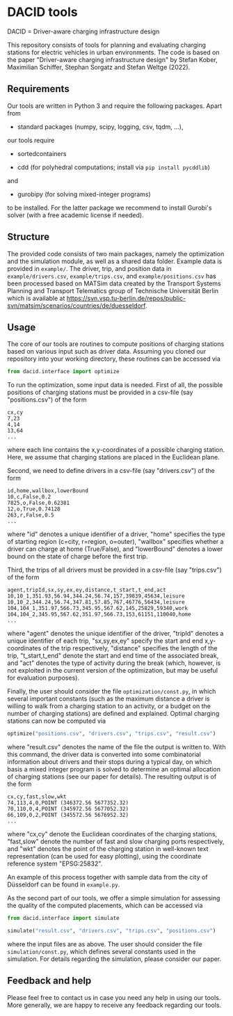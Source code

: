 # DACID tools
DACID = Driver-aware charging infrastructure design

This repository consists of tools for planning and evaluating charging stations for electric vehicles in urban environments.
The code is based on the paper "Driver-aware charging infrastructure design" by Stefan Kober, Maximilian Schiffer, Stephan Sorgatz and Stefan Weltge (2022).

## Requirements
Our tools are written in Python 3 and require the following packages.
Apart from

- standard packages (numpy, scipy, logging, csv, tqdm, ...),

our tools require 

- sortedcontainers

- cdd (for polyhedral computations; install via `pip install pycddlib`)

and

- gurobipy (for solving mixed-integer programs)

to be installed.
For the latter package we recommend to install Gurobi's solver (with a free academic license if needed).

## Structure
The provided code consists of two main packages, namely the optimization and the simulation module, as well as a shared data folder.
Example data is provided in `example/`.
The driver, trip, and position data in `example/drivers.csv`, `example/trips.csv`, and `example/positions.csv` has been processed based on MATSim data created by the Transport Systems Planning and Transport Telematics group of Technische Universität Berlin which is available at https://svn.vsp.tu-berlin.de/repos/public-svn/matsim/scenarios/countries/de/duesseldorf.

## Usage
The core of our tools are routines to compute positions of charging stations based on various input such as driver data.
Assuming you cloned our repository into your working directory, these routines can be accessed via

```python
from dacid.interface import optimize
```

To run the optimization, some input data is needed. 
First of all, the possible positions of charging stations must be provided in a csv-file (say "positions.csv") of the form 

```csv
cx,cy
7,23
4,14
13,64
...
```

where each line contains the x,y-coordinates of a possible charging station.
Here, we assume that charging stations are placed in the Euclidean plane.

Second, we need to define drivers in a csv-file (say "drivers.csv") of the form 

```csv
id,home,wallbox,lowerBound
10,c,False,0.2
7825,o,False,0.62381
12,o,True,0.74128
263,r,False,0.5
...
```

where "id" denotes a unique identifier of a driver, "home" specifies the type of starting region (c=city, r=region, o=outer), "wallbox" specifies whether a driver can charge at home (True/False), and "lowerBound" denotes a lower bound on the state of charge before the first trip.

Third, the trips of all drivers must be provided in a csv-file (say "trips.csv") of the form 

```csv
agent,tripId,sx,sy,ex,ey,distance,t_start,t_end,act
10,10_1,351.93,56.94,344.24,56.74,157,39839,45634,leisure
10,10_2,344.24,56.74,347.81,57.85,767,46776,56434,leisure
104,104_1,351.97,566.73,345.95,567.62,145,25829,59340,work
104,104_2,345.95,567.62,351.97,566.73,153,61151,110040,home
...
```

where "agent" denotes the unique identifier of the driver, "tripId" denotes a unique identifier of each trip, "sx,sy,ex,ey" specify the start and end x,y-coordinates of the trip respectively, "distance" specifies the length of the trip, "t_start,t_end" denote the start and end time of the associated break, and "act" denotes the type of activity during the break (which, however, is not exploited in the current version of the optimization, but may be useful for evaluation purposes).

Finally, the user should consider the file `optimization/const.py`, in which several important constants (such as the maximum distance a driver is willing to walk from a charging station to an activity, or a budget on the number of charging stations) are defined and explained.
Optimal charging stations can now be computed via 

```python
optimize("positions.csv", "drivers.csv", "trips.csv", "result.csv")
```

where "result.csv" denotes the name of the file the output is written to.
With this command, the driver data is converted into some combinatorial information about drivers and their stops during a typical day, on which basis a mixed integer program is solved to determine an optimal allocation of charging stations (see our paper for details).
The resulting output is of the form 

```csv
cx,cy,fast,slow,wkt
74,113,4,0,POINT (346372.56 5677352.32)
70,110,0,4,POINT (345972.56 5677052.32)
66,109,0,2,POINT (345572.56 5676952.32)
...
```

where "cx,cy" denote the Euclidean coordinates of the charging stations, "fast,slow" denote the number of fast and slow charging ports respectively, and "wkt" denotes the point of the charging station in well-known text representation (can be used for easy plotting), using the coordinate reference system "EPSG:25832".

An example of this process together with sample data from the city of Düsseldorf can be found in `example.py`.

As the second part of our tools, we offer a simple simulation for assessing the quality of the computed placements, which can be accessed via

```python
from dacid.interface import simulate

simulate("result.csv", "drivers.csv", "trips.csv", "positions.csv")
```

where the input files are as above.
The user should consider the file `simulation/const.py`, which defines several constants used in the simulation.
For details regarding the simulation, please consider our paper.

## Feedback and help
Please feel free to contact us in case you need any help in using our tools. 
More generally, we are happy to receive any feedback regarding our tools.